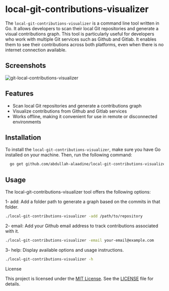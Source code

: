 # local-git-contributions-visualizer

The `local-git-contributions-visualizer` is a command line tool written in Go. It allows developers to scan their local Git repositories and generate a visual contributions graph. This tool is particularly useful for developers who work with multiple Git services such as Github and Gitlab. It enables them to see their contributions across both platforms, even when there is no internet connection available.

## Screenshots

![git-local-contributions-visualizer](https://github.com/abdullah-alaadine/local-git-contributions-visualizer/assets/125296663/20937460-c8bc-41bb-90e4-cdb7fefd21f7)

## Features

- Scan local Git repositories and generate a contributions graph
- Visualize contributions from Github and Gitlab services
- Works offline, making it convenient for use in remote or disconnected environments

## Installation

To install the `local-git-contributions-visualizer`, make sure you have Go installed on your machine. Then, run the following command:

```bash
  go get github.com/abdullah-alaadine/local-git-contributions-visualizer
```

## Usage

The local-git-contributions-visualizer tool offers the following options:

1- add: Add a folder path to generate a graph based on the commits in that folder.

```bash
./local-git-contributions-visualizer -add /path/to/repository

```

2- email: Add your Github email address to track contributions associated with it.

```bash
./local-git-contributions-visualizer -email your-email@example.com

```

3- help: Display available options and usage instructions.

```bash
./local-git-contributions-visualizer -h
```

License

This project is licensed under the [MIT License](https://github.com/abdullah-alaadine/local-git-contributions-visualizer/blob/main/LICENSE). See the [LICENSE](https://github.com/abdullah-alaadine/local-git-contributions-visualizer/blob/main/LICENSE) file for details.
```
